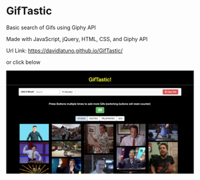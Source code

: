 # GifTastic

Basic search of Gifs using Giphy API

Made with JavaScript, jQuery, HTML, CSS, and Giphy API

Url Link: https://davidlatuno.github.io/GifTastic/

or click below

[![deployed](assets/images/Giftastic.png)](https://davidlatuno.github.io/GifTastic/)
